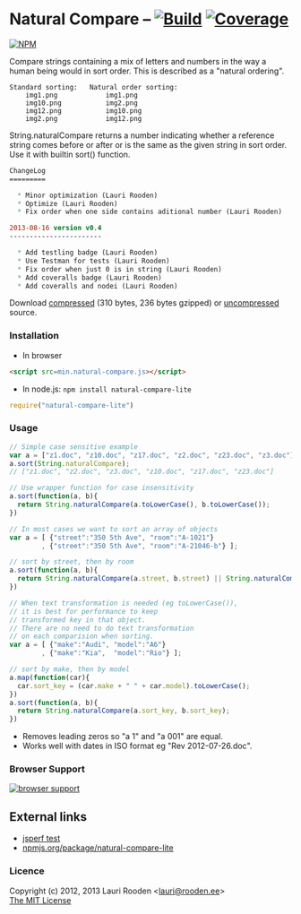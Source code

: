 
[1]: https://secure.travis-ci.org/litejs/natural-compare-lite.png
[2]: https://travis-ci.org/litejs/natural-compare-lite
[3]: https://coveralls.io/repos/litejs/natural-compare-lite/badge.png
[4]: https://coveralls.io/r/litejs/natural-compare-lite
[5]: https://nodei.co/npm/natural-compare-lite.png
[6]: https://nodei.co/npm/natural-compare-lite/
[7]: https://ci.testling.com/litejs/natural-compare-lite.png
[8]: https://ci.testling.com/litejs/natural-compare-lite
[src]: https://raw.github.com/litejs/natural-compare-lite/master/min.natural-compare.js
[min]: https://raw.github.com/litejs/natural-compare-lite/master/natural-compare.js



Natural Compare &ndash; [![Build][1]][2] [![Coverage][3]][4]
===============

[![NPM][5]][6]

Compare strings containing a mix of letters and numbers
in the way a human being would in sort order.
This is described as a "natural ordering".

```plain
Standard sorting:   Natural order sorting:
    img1.png            img1.png
    img10.png           img2.png
    img12.png           img10.png
    img2.png            img12.png
```

String.naturalCompare returns a number indicating 
whether a reference string comes before or after or is the same 
as the given string in sort order. 
Use it with builtin sort() function.

```ChangeLog
ChangeLog
=========

  * Minor optimization (Lauri Rooden)
  * Optimize (Lauri Rooden)
  * Fix order when one side contains aditional number (Lauri Rooden)

2013-08-16 version v0.4
-----------------------

  * Add testling badge (Lauri Rooden)
  * Use Testman for tests (Lauri Rooden)
  * Fix order when just 0 is in string (Lauri Rooden)
  * Add coveralls badge (Lauri Rooden)
  * Add coveralls and nodei (Lauri Rooden)
```

Download [compressed][min] 
(310 bytes, 236 bytes gzipped)
or [uncompressed][src] source.



### Installation

- In browser

```html
<script src=min.natural-compare.js></script>
```

- In node.js: `npm install natural-compare-lite`

```javascript
require("natural-compare-lite")
```

### Usage

```javascript
// Simple case sensitive example
var a = ["z1.doc", "z10.doc", "z17.doc", "z2.doc", "z23.doc", "z3.doc"];
a.sort(String.naturalCompare);
// ["z1.doc", "z2.doc", "z3.doc", "z10.doc", "z17.doc", "z23.doc"]

// Use wrapper function for case insensitivity
a.sort(function(a, b){
  return String.naturalCompare(a.toLowerCase(), b.toLowerCase());
})

// In most cases we want to sort an array of objects
var a = [ {"street":"350 5th Ave", "room":"A-1021"}
        , {"street":"350 5th Ave", "room":"A-21046-b"} ];

// sort by street, then by room
a.sort(function(a, b){
  return String.naturalCompare(a.street, b.street) || String.naturalCompare(a.room, b.room);
})

// When text transformation is needed (eg toLowerCase()),
// it is best for performance to keep
// transformed key in that object. 
// There are no need to do text transformation
// on each comparision when sorting.
var a = [ {"make":"Audi", "model":"A6"}
        , {"make":"Kia",  "model":"Rio"} ];

// sort by make, then by model
a.map(function(car){
  car.sort_key = (car.make + " " + car.model).toLowerCase();
})
a.sort(function(a, b){
  return String.naturalCompare(a.sort_key, b.sort_key);
})
```

- Removes leading zeros so "a 1" and "a 001" are equal.
- Works well with dates in ISO format eg "Rev 2012-07-26.doc".


### Browser Support

[![browser support][7]][8]

External links
--------------

- [jsperf test](http://jsperf.com/natural-sort-2/7)
- [npmjs.org/package/natural-compare-lite](https://npmjs.org/package/natural-compare-lite)


### Licence

Copyright (c) 2012, 2013 Lauri Rooden &lt;lauri@rooden.ee&gt;  
[The MIT License](http://lauri.rooden.ee/mit-license.txt)


